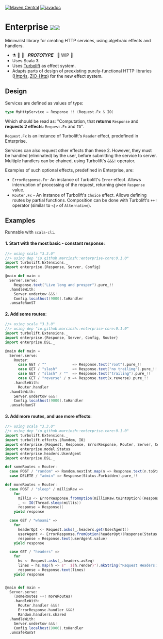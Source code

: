 [![Maven Central](https://maven-badges.herokuapp.com/maven-central/io.github.marcinzh/enterprise-core_3/badge.svg)](https://maven-badges.herokuapp.com/maven-central/io.github.marcinzh/enterprise-core_3)  [![javadoc](https://javadoc.io/badge2/io.github.marcinzh/enterprise-core_3/javadoc.svg)](https://javadoc.io/doc/io.github.marcinzh/enterprise-core_3)

# Enterprise <image style="max-height:1.2em" src="https://github.githubassets.com/images/icons/emoji/unicode/1f680.png"><image style="max-height:1.2em" src="https://github.githubassets.com/images/icons/emoji/unicode/1fa90.png">

Minimalist library for creating HTTP services, using algebraic effects and handlers.

- ⚗️ 🔬 🧪 &nbsp; 𝑷𝑹𝑶𝑻𝑶𝑻𝒀𝑷𝑬 &nbsp;   🚧 WIP 🚧
- Uses Scala 3.
- Uses [Turbolift](https://marcinzh.github.io/turbolift/) as effect system.
- Adapts parts of design of preexisting purely-functional HTTP libraries ([Http4s](https://github.com/http4s/http4s), [ZIO-Http](https://github.com/zio/zio-http)) for the new effect system.


## Design

Services are defined as values of type:
```scala
type MyHttpService = Response !! (Request.Fx & IO)
````
Which should be read as: "Computation, that **returns** `Response` and **requests 2 effects**: `Request.Fx` and `IO`".

`Request.Fx` is an instance of Turbolift's `Reader` effect, predefined in Enterprise.

Services can also request other effects than these 2. However, they must be handled (eliminated) by the user, before submitting the service to server. Multiple handlers can be chained, using Turbolift's `&&&!` operator.

Examples of such optional effects, predefined in Enterprise, are:
- `ErrorResponse.Fx`- An instance of Turbolift's `Error` effect. Allows interruption of processing of the request, returning given `Response` value. 
- `Router.Fx` - An instance of Turbolift's `Choice` effect. Allows defining routes by partial functions. Composition can be done with Turbolift's `++!` operator (similar to `<|>` of `Alternative`).


## Examples

Runnable with `scala-cli`.

#### 1. Start with the most basic - constant response:

```scala
//> using scala "3.3.0"
//> using dep "io.github.marcinzh::enterprise-core:0.1.0"
import turbolift.Extensions._
import enterprise.{Response, Server, Config}

@main def main =
  Server.serve:
    Response.text("Live long and prosper").pure_!!
  .handleWith:
    Server.undertow &&&!
    Config.localhost(9000).toHandler
  .unsafeRunST
```

#### 2. Add some routes:

```scala
//> using scala "3.3.0"
//> using dep "io.github.marcinzh::enterprise-core:0.1.0"
import turbolift.Extensions._
import enterprise.{Response, Server, Config, Router}
import enterprise.DSL._

@main def main =
  Server.serve:
    Router:
      case GET / ""            => Response.text("root").pure_!!
      case GET / "slash"       => Response.text("no trailing").pure_!!
      case GET / "slash" / ""  => Response.text("trailing").pure_!!
      case GET / "reverse" / x => Response.text(x.reverse).pure_!!
    .handleWith:
      Router.handler
  .handleWith:
    Server.undertow &&&!
    Config.localhost(9000).toHandler
  .unsafeRunST
```

#### 3. Add more routes, and use more effects:
```scala
//> using scala "3.3.0"
//> using dep "io.github.marcinzh::enterprise-core:0.1.0"
import turbolift.Extensions._
import turbolift.effects.{Random, IO}
import enterprise.{Request, Response, ErrorResponse, Router, Server, Config}
import enterprise.model.Status
import enterprise.headers.UserAgent
import enterprise.DSL._

def someRoutes = Router:
  case POST / "random" => Random.nextInt.map(n => Response.text(n.toString))
  case DELETE / "admin" => Response(Status.Forbidden).pure_!!

def moreRoutes = Router:
  case POST / "sleep" / millisRaw =>
    for
      millis <- ErrorResponse.fromOption(millisRaw.toIntOption)(Response(Status.BadRequest))
      _ <- IO(Thread.sleep(millis))
      response = Response()
    yield response

  case GET / "whoami" =>
    for
      headerOpt <- Request.asks(_.headers.get(UserAgent))
      userAgent <- ErrorResponse.fromOption(headerOpt)(Response(Status.NoContent))
      response = Response.text(userAgent.value)
    yield response

  case GET / "headers" =>
    for
      hs <- Request.asks(_.headers.asSeq)
      lines = hs.map(h => s"  ${h.render}").mkString("Request Headers: {\n", "\n", "\n}")
      response = Response.text(lines)
    yield response


@main def main =
  Server.serve:
    (someRoutes ++! moreRoutes)
    .handleWith:
      Router.handler &&&!
      ErrorResponse.handler &&&!
      Random.handlers.shared
  .handleWith:
    Server.undertow &&&!
    Config.localhost(9000).toHandler
  .unsafeRunST
```
